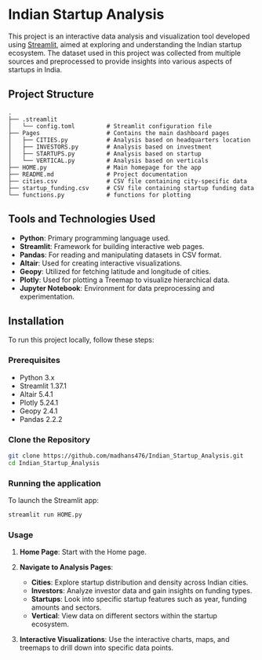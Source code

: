 # Indian Startup Analysis

This project is an interactive data analysis and visualization tool developed using [Streamlit](https://streamlit.io/), aimed at exploring and understanding the Indian startup ecosystem. The dataset used in this project was collected from multiple sources and preprocessed to provide insights into various aspects of startups in India.

## Project Structure
```plaintext
.
├── .streamlit
│   └── config.toml         # Streamlit configuration file
├── Pages                   # Contains the main dashboard pages
│   ├── CITIES.py           # Analysis based on headquarters location
│   ├── INVESTORS.py        # Analysis based on investment
│   ├── STARTUPS.py         # Analysis based on startup
│   └── VERTICAL.py         # Analysis based on verticals
├── HOME.py                 # Main homepage for the app
├── README.md               # Project documentation
├── cities.csv              # CSV file containing city-specific data
├── startup_funding.csv     # CSV file containing startup funding data
└── functions.py            # functions for plotting
```

## Tools and Technologies Used

- **Python**: Primary programming language used.
- **Streamlit**: Framework for building interactive web pages.
- **Pandas**: For reading and manipulating datasets in CSV format.
- **Altair**: Used for creating interactive visualizations.
- **Geopy**: Utilized for fetching latitude and longitude of cities.
- **Plotly**: Used for plotting a Treemap to visualize hierarchical data.
- **Jupyter Notebook**: Environment for data preprocessing and experimentation.

## Installation

To run this project locally, follow these steps:

### Prerequisites

- Python 3.x
- Streamlit 1.37.1
- Altair 5.4.1
- Plotly 5.24.1
- Geopy 2.4.1
- Pandas 2.2.2

### Clone the Repository
```bash
git clone https://github.com/madhans476/Indian_Startup_Analysis.git
cd Indian_Startup_Analysis
```

### Running the application

To launch the Streamlit app:
 ```bash
 streamlit run HOME.py
 ```

### Usage

1. **Home Page**: Start with the Home page.

2. **Navigate to Analysis Pages**:
   - **Cities**: Explore startup distribution and density across Indian cities.
   - **Investors**: Analyze investor data and gain insights on funding types.
   - **Startups**: Look into specific startup features such as year, funding amounts and sectors.
   - **Vertical**: View data on different sectors within the startup ecosystem.

3. **Interactive Visualizations**: Use the interactive charts, maps, and treemaps to drill down into specific data points.

